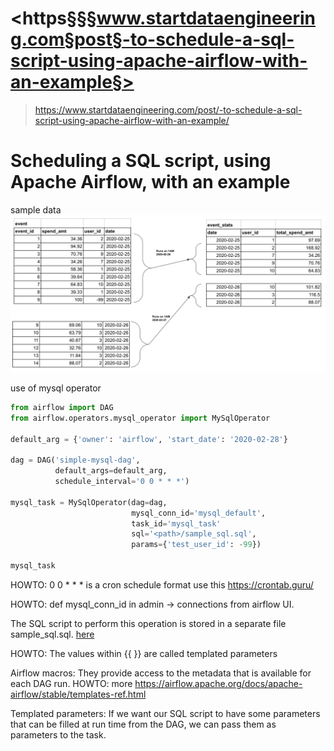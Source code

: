 # <https§§§www.startdataengineering.com§post§-to-schedule-a-sql-script-using-apache-airflow-with-an-example§>
> <https://www.startdataengineering.com/post/-to-schedule-a-sql-script-using-apache-airflow-with-an-example/>

# Scheduling a SQL script, using Apache Airflow, with an example

sample data
![Alt text](image.png)

use of mysql operator

```py
from airflow import DAG
from airflow.operators.mysql_operator import MySqlOperator

default_arg = {'owner': 'airflow', 'start_date': '2020-02-28'}

dag = DAG('simple-mysql-dag',
          default_args=default_arg,
          schedule_interval='0 0 * * *')

mysql_task = MySqlOperator(dag=dag,
                           mysql_conn_id='mysql_default', 
                           task_id='mysql_task'
                           sql='<path>/sample_sql.sql',
                           params={'test_user_id': -99})

mysql_task
```
HOWTO:
0 0 * * * is a cron schedule format
use this https://crontab.guru/

HOWTO:
def mysql_conn_id in
admin -> connections from airflow UI.

The SQL script to perform this operation is stored in a separate file sample_sql.sql.
[here](/https§§§www.startdataengineering.com§post§-to-schedule-a-sql-script-using-apache-airflow-with-an-example§/sample_sql.sql)

HOWTO:
The values within {{ }} are called templated parameters

Airflow macros: They provide access to the metadata that is available for each DAG run.
HOWTO:
more
https://airflow.apache.org/docs/apache-airflow/stable/templates-ref.html

Templated parameters: If we want our SQL script to have some parameters that can be filled at run time from the DAG, we can pass them as parameters to the task.
